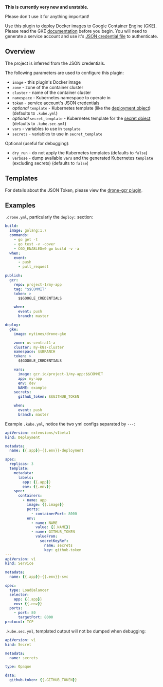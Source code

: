 **This is currently very new and unstable.**

Please don't use it for anything important!

Use this plugin to deploy Docker images to Google Container Engine (GKE).
Please read the GKE [documentation](https://cloud.google.com/container-engine/) before you begin.
You will need to generate a service account and use it's [JSON credential file](https://cloud.google.com/storage/docs/authentication#service_accounts) to authenticate.

## Overview

The project is inferred from the JSON credentials.

The following parameters are used to configure this plugin:

* `image` - this plugin's Docker image
* `zone` - zone of the container cluster
* `cluster` - name of the container cluster
* `namespace` - Kubernetes namespace to operate in
* `token` - service account's JSON credentials
* *optional* `template` - Kubernetes template (like the [deployment object](http://kubernetes.io/docs/user-guide/deployments/)) (defaults to `.kube.yml`)
* *optional* `secret_template` - Kubernetes template for the [secret object](http://kubernetes.io/docs/user-guide/secrets/) (defaults to `.kube.sec.yml`)
* `vars` - variables to use in `template`
* `secrets` - variables to use in `secret_template`

Optional (useful for debugging):

* `dry_run` - do not apply the Kubernetes templates (defaults to `false`)
* `verbose` - dump available `vars` and the generated Kubernetes `template` (excluding secrets) (defaults to `false`)

## Templates

For details about the JSON Token, please view the [drone-gcr plugin](https://github.com/drone-plugins/drone-gcr/blob/master/DOCS.md#json-token).

## Examples

`.drone.yml`, particularly the `deploy:` section:
```yml
build:
  image: golang:1.7
  commands:
    - go get -t
    - go test -v -cover
    - CGO_ENABLED=0 go build -v -a
  when:
    event:
      - push
      - pull_request

publish:
  gcr:
    repo: project-1/my-app
    tag: "$$COMMIT"
    token: >
      $$GOOGLE_CREDENTIALS

    when:
      event: push
      branch: master

deploy:
  gke:
    image: nytimes/drone-gke

    zone: us-central1-a
    cluster: my-k8s-cluster
    namespace: $$BRANCH
    token: >
      $$GOOGLE_CREDENTIALS

    vars:
      image: gcr.io/project-1/my-app:$$COMMIT
      app: my-app
      env: dev
      NAME: example
    secrets:
      github_token: $$GITHUB_TOKEN

    when:
      event: push
      branch: master
```

Example `.kube.yml`, notice the two yml configs separated by `---`:
```yml
apiVersion: extensions/v1beta1
kind: Deployment

metadata:
  name: {{.app}}-{{.env}}-deployment

spec:
  replicas: 3
  template:
    metadata:
      labels:
        app: {{.app}}
        env: {{.env}}
    spec:
      containers:
        - name: app
          image: {{.image}}
          ports:
            - containerPort: 8000
          env:
            - name: NAME
              value: {{.NAME}}
            - name: GITHUB_TOKEN
              valueFrom:
                secretKeyRef:
                  name: secrets
                  key: github-token
---
apiVersion: v1
kind: Service

metadata:
  name: {{.app}}-{{.env}}-svc

spec:
  type: LoadBalancer
  selector:
    app: {{.app}}
    env: {{.env}}
  ports:
    - port: 80
      targetPort: 8000
protocol: TCP
```

`.kube.sec.yml`, templated output will not be dumped when debugging:
```yml
apiVersion: v1
kind: Secret

metadata:
  name: secrets

type: Opaque

data:
  github-token: {{.GITHUB_TOKEN}}
```
